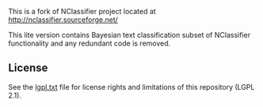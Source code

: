 This is a fork of NClassifier project located at http://nclassifier.sourceforge.net/

This lite version contains Bayesian text classification subset of NClassifier functionality and any redundant code is removed.

## License

See the [lgpl.txt](lgpl.txt) file for license rights and limitations of this repository (LGPL 2.1).
